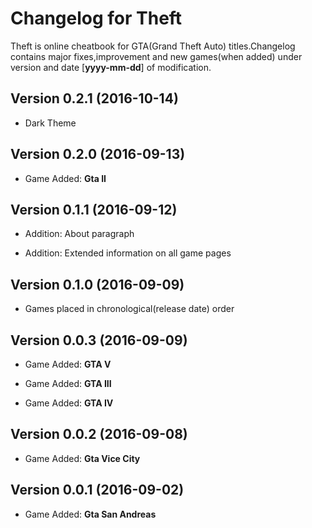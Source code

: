 # Changelog for Theft
Theft is online cheatbook for GTA(Grand Theft Auto) titles.Changelog contains major fixes,improvement and new games(when added) under version and date [**yyyy-mm-dd**] of modification.

## Version 0.2.1 (2016-10-14)

- Dark Theme

## Version 0.2.0 (2016-09-13)

- Game Added: **Gta II**

## Version 0.1.1 (2016-09-12)

- Addition: About paragraph

- Addition: Extended information on all game pages

## Version 0.1.0 (2016-09-09)

- Games placed in chronological(release date) order

## Version 0.0.3 (2016-09-09)

- Game Added: **GTA V**

- Game Added: **GTA III**

- Game Added: **GTA IV**

## Version 0.0.2 (2016-09-08)

- Game Added: **Gta Vice City**

## Version 0.0.1 (2016-09-02)

- Game Added: **Gta San Andreas**


